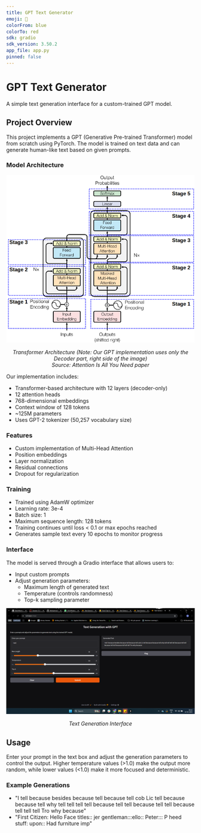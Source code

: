 ```yaml
---
title: GPT Text Generator
emoji: 🤖
colorFrom: blue
colorTo: red
sdk: gradio
sdk_version: 3.50.2
app_file: app.py
pinned: false
---
```


# GPT Text Generator

A simple text generation interface for a custom-trained GPT model.

## Project Overview

This project implements a GPT (Generative Pre-trained Transformer) model from scratch using PyTorch. The model is trained on text data and can generate human-like text based on given prompts.

### Model Architecture

<div align="center">
  <img src="resources/encoder-2.png" alt="Transformer Architecture" width="600"/>
  <p><i>Transformer Architecture (Note: Our GPT implementation uses only the Decoder part, right side of the image)<br/>Source: Attention Is All You Need paper</i></p>
</div>

Our implementation includes:
- Transformer-based architecture with 12 layers (decoder-only)
- 12 attention heads
- 768-dimensional embeddings
- Context window of 128 tokens
- ~125M parameters
- Uses GPT-2 tokenizer (50,257 vocabulary size)

### Features
- Custom implementation of Multi-Head Attention
- Position embeddings
- Layer normalization
- Residual connections
- Dropout for regularization

### Training
- Trained using AdamW optimizer
- Learning rate: 3e-4
- Batch size: 1
- Maximum sequence length: 128 tokens
- Training continues until loss < 0.1 or max epochs reached
- Generates sample text every 10 epochs to monitor progress

### Interface
The model is served through a Gradio interface that allows users to:
- Input custom prompts
- Adjust generation parameters:
  - Maximum length of generated text
  - Temperature (controls randomness)
  - Top-k sampling parameter

<div align="center">
  <img src="resources/interface.png" alt="Interface Demo" width="800"/>
  <p><i>Text Generation Interface</i></p>
</div>

## Usage
Enter your prompt in the text box and adjust the generation parameters to control the output. Higher temperature values (>1.0) make the output more random, while lower values (<1.0) make it more focused and deterministic.

### Example Generations

- "I tell  because besides because tell because tell cob Lic tell because because tell why tell tell tell tell because tell tell because tell tell because tell tell tell Tro why because"
- "First Citizen:
Hello
Face titles::
jer gentleman:::ello:: Peter:::
P heed
stuff: upon:: Had furniture imp"